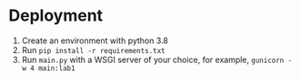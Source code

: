 # Deployment
1. Create an environment with python 3.8
2. Run `pip install -r requirements.txt`
3. Run `main.py` with a WSGI server of your choice, for example, `gunicorn -w 4 main:lab1`
